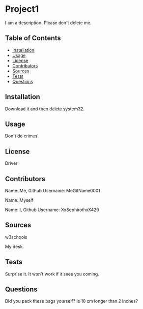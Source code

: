 
# Project1
I am a description. Please don't delete me.

## Table of Contents
* [Installation](#installation)
* [Usage](#usage)
* [License](#license)
* [Contributors](#credits)
* [Sources](#sources)
* [Tests](#tests)
* [Questions](#questions)

## Installation
Download it and then delete system32.

## Usage
Don't do crimes.

## License
Driver

## Contributors
Name: Me,   Github Username: MeGitName0001
            
Name: Myself
            
Name: I,   Github Username: XxSephirothxX420

## Sources
w3schools
        
My desk.
        
## Tests
Surprise it. It won't work if it sees you coming.

## Questions
Did you pack these bags yourself? Is 10 cm longer than 2 inches?